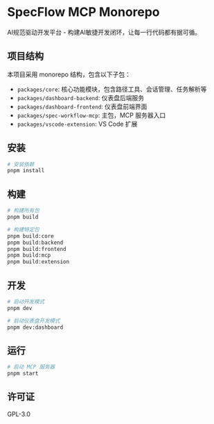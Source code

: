 # SpecFlow MCP Monorepo

AI规范驱动开发平台 - 构建AI敏捷开发闭环，让每一行代码都有据可循。

## 项目结构

本项目采用 monorepo 结构，包含以下子包：

- `packages/core`: 核心功能模块，包含路径工具、会话管理、任务解析等
- `packages/dashboard-backend`: 仪表盘后端服务
- `packages/dashboard-frontend`: 仪表盘前端界面
- `packages/spec-workflow-mcp`: 主包，MCP 服务器入口
- `packages/vscode-extension`: VS Code 扩展

## 安装

```bash
# 安装依赖
pnpm install
```

## 构建

```bash
# 构建所有包
pnpm build

# 构建特定包
pnpm build:core
pnpm build:backend
pnpm build:frontend
pnpm build:mcp
pnpm build:extension
```

## 开发

```bash
# 启动开发模式
pnpm dev

# 启动仪表盘开发模式
pnpm dev:dashboard
```

## 运行

```bash
# 启动 MCP 服务器
pnpm start
```

## 许可证

GPL-3.0